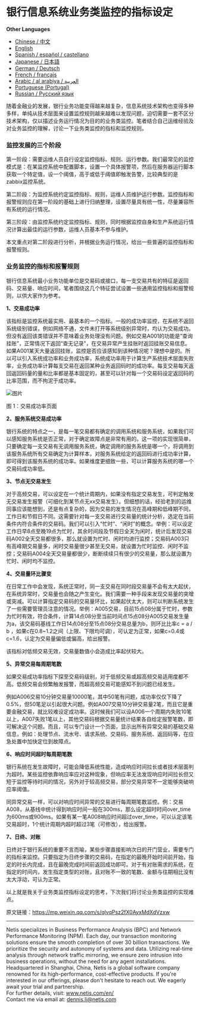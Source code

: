 # 银行信息系统业务类监控的指标设定

**Other Languages**

+ [Chinese / 中文](https://github.com/lvdeshuii/OverFlow/blob/main/docs/zh/Crafting-Business-Monitoring-Metrics-for-Bank-IT-Systems-zh.md)
+ [English](https://github.com/lvdeshuii/OverFlow/blob/main/docs/en/Crafting-Business-Monitoring-Metrics-for-Bank-IT-Systems-en.md)
+ [Spanish / español / castellano](https://github.com/lvdeshuii/OverFlow/blob/main/docs/es/Crafting-Business-Monitoring-Metrics-for-Bank-IT-Systems-es.md)
+ [Japanese / 日本語](https://github.com/lvdeshuii/OverFlow/blob/main/docs/ja/Crafting-Business-Monitoring-Metrics-for-Bank-IT-Systems-ja.md)
+ [German / Deutsch](https://github.com/lvdeshuii/OverFlow/blob/main/docs/de/Crafting-Business-Monitoring-Metrics-for-Bank-IT-Systems-de.md)
+ [French / français](https://github.com/lvdeshuii/OverFlow/blob/main/docs/fr/Crafting-Business-Monitoring-Metrics-for-Bank-IT-Systems-fr.md)
+ [Arabic / al arabiya / العربية](https://github.com/lvdeshuii/OverFlow/blob/main/docs/ar/Crafting-Business-Monitoring-Metrics-for-Bank-IT-Systems-ar.md)
+ [Portuguese (Portugal)](https://github.com/lvdeshuii/OverFlow/blob/main/docs/pt/Crafting-Business-Monitoring-Metrics-for-Bank-IT-Systems-pt.md)
+ [Russian / Русский язык](https://github.com/lvdeshuii/OverFlow/blob/main/docs/ru/Crafting-Business-Monitoring-Metrics-for-Bank-IT-Systems-ru.md)

随着金融业的发展，银行业务功能变得越来越复杂，信息系统技术架构也变得多种多样，单纯从技术层面来设置监控规则越来越难以发现问题，迫切需要一套不区分技术架构，仅以描述业务运行情况为目的的业务类监控。笔者结合自己运维经验及对业务监控的理解，讨论一下业务类监控的指标和监控规则。

### 监控发展的三个阶段

第一阶段：需要运维人员自行设定监控指标、规则、运行参数。我们最常见的监控模式是：在某监控系统中配置脚本，设置一个具体报警项，然后在服务器运行脚本获取一个特定值，设一个阈值，高于或低于阈值即触发告警，比较典型的是zabbix监控系统。

第二阶段：为监控系统约定监控指标、规则，运维人员维护运行参数。监控指标和报警规则应在第一阶段的基础上进行归纳整理，设置尽量具有统一性，尽量兼容所有系统的运行情况。

第三阶段：由监控系统约定监控指标、规则，同时根据监控自身和生产系统运行情况计算出最佳的运行参数，运维人员基本不参与维护。

本文重点对第二阶段进行分析，并根据业务运行情况，给出一些普遍的监控指标和报警规则。

### 业务监控的指标和报警规则

银行信息系统最小业务功能单位是交易码或接口，每一支交易共有的特征是返回码、交易量、响应时间，笔者围绕这几个特征尝试设置一些通用监控指标和报警规则，以供大家作为参考。

**1、交易成功率**

该指标是监控系统最实用、最基本的一个指标。一般的成功率监控，在系统不返回系统级别错误，例如网络不通，文件未打开等系统级别异常时，均认为交易成功。但没有返回该类错误并不意味着业务处理没有问题。例如交易A001的功能是“查询挂账”，正常情况下返回“查无记录”，在交易异常产生挂账时返回挂账交易信息。如果A001某天大量返回挂账，监控是否应该感知到该种情况呢？理想中是的。所以可以引入系统成功率和业务成功率，系统成功率用于计算生产系统技术层面失败率，业务成功率计算每支交易在返回某种业务返回码时的成功率。每支交易每天返回返回码量的量和比率都是基本固定的，甚至可以针对每一个交易码设定返回码的比率范围，而不拘泥于成功率。


![图片](https://mmbiz.qpic.cn/sz_mmbiz_png/MR8pzzoKXjZp8SC2icFBL32T5nicZc8Nn56cTG16anNEMp3ug4lF03nnh9vKEyp8aHLvoe5x0Fvibo1SDTlNmydeQ/640?wx_fmt=png&tp=webp&wxfrom=5&wx_lazy=1&wx_co=1)

图 1：交易成功率页面

**2、服务系统交易成功率**

银行系统的特点之一，是每一笔交易都有确定的调用系统和服务系统，如果我们可以感知服务系统是否正常，对于确定故障点是非常有用的。这一项的实现很简单，只要确定每一支交易有无调用服务系统，确定调用的服务系统是哪一个，将调用到该服务系统所有交易确定为计算样本，对服务系统给定的返回码进行成功率计算，即可得到该服务系统的成功率。如果维度更细致一些，可以计算服务系统的哪一个交易码成功率低。

**3、节点无交易发生**

对于高频交易，可以设定在一个统计周期内，如果没有指定交易发生，可判定触发无交易发生报警（可细化到某节点无xx交易发生）。但细想的话，经验老到的运维同事应该能想到，还是有点复杂的，因为交易的发生情况在高峰期和低峰期不同，工作日和节假日不同。这需要针对每一支交易进行交易量的统计分析，选定在当前条件内符合条件的交易码。我们可以引入“忙时”、“闲时”的概念。举例：可以设定工作日早8点至晚19点为忙时，其余时间段及节假日全天为闲时，统计后发现交易码A002全天交易都很多，那么就设置为忙时、闲时均进行监控；交易码A003只有高峰期交易量多，闲时交易量很少甚至无交易，就设置为忙时监控、闲时不监控；交易码A004全天交易量都很少，断断续续只有很少的交易量，那么就设置为忙时、闲时均不监控。

**4、交易量环比骤变**

在日常工作中会发现，系统正常时，同一支交易在同时段交易量不会有太大起伏，在系统异常时，交易量也会随之产生变化。我们需要一种手段来发现交易量的突增或突减。可以计算指定交易码的交易量环比，如果起伏太大，则可以判断系统发生了一些需要管理员注意的情况。举例：A005交易，目前15点08分属于忙时，参数为忙时有效，符合条件，计算14点08分至当前时间点15点08分A005交易发生量为a，该交易码基线工作日14点08分至15点08分交易总量为b，则环比比率c = a / b ，如果c在0.8~1.2之间（上限、下限均可调），可认定为正常，如果c=0.4或c=1.6，认定为交易量偏低或偏高，给出报警。

该指标对低频交易无效，交易量数值小会造成比率起伏较大。

**5、异常交易每周期笔数**

如果交易成功率指标下探至交易码级别，对于低频交易或超高频交易适用度都不高。低频交易会频繁触发报警，而超高频交易可能感知不到问题已经发生。

例如A006交易10分钟交易量10000笔，其中50笔有问题，成功率仅仅下降了0.5%，但50笔足以引起很大问题。例如A007交易10分钟交易量2笔，而且它是重要金融交易，就比较难设定成功率。这时候我们可以设A006一个周期内失败10笔以上，A007失败1笔以上，其他交易码根据交易量统计结果各自给定报警笔数，即可解决这个问题。而且，可以专门设计一个页面，显示出所有异常交易的基础交易信息，例如：处理节点、流水号、请求系统、交易码、服务系统、返回码等，在应急处置中加快定位到故障点。

**6、响应时间超时每周期笔数**

银行系统在发生故障时，可能会降低系统性能，造成响应时间拉长或者技术层面判为超时。某些监控依靠响应率应对这种现象，但响应率无法发现响应时间拉长但又短于监控等待时间的情况，另外对于较高频交易，部分交易异常不一定能够突破响应率阈值。

同异常交易一样，可以对响应时间异常的交易进行每周期笔数监控。例：交易A008，从基线中统计得到响应时间一般在300ms，那么设定超时时间over_time为600ms或900ms。如果有某一笔A008响应时间超过over_time，可以认定该笔交易超时，1个统计周期内超时超过3笔（可修改），给出报警。

**7、日终、对账**

日终对于银行系统的重要不言而喻，某些步骤直接影响次日的开门营业，需要专门的指标来监控。只要指定为日终步骤的交易码，在指定的最晚开始时间前开始，指定的时长内完成，且在最晚完成时间前返回成功即可。对于有对账需求的系统，在指定的时间内，发生指定类型的对账，且对账不一致的笔数、金额与往期相比没有太大浮动，可认为正常。

以上就是我关于业务类监控指标设定的思考，下次我们将讨论业务类监控的实现难点。

原文链接：https://mp.weixin.qq.com/s/qlvqPsz2fX0AyxMdXdVzxw

***
Netis specializes in Business Performance Analysis (BPC) and Network Performance Monitoring (NPM). Each day, our transaction monitoring solutions ensure the smooth completion of over 30 billion transactions. We prioritize the security and autonomy of systems and data. Utilizing real-time analysis through network traffic mirroring, we ensure zero intrusion into business operations, without the need for any agent installations. Headquartered in Shanghai, China, Netis is a global software company renowned for its high-performance, cost-effective products. If you're interested in our offerings, please don't hesitate to reach out. We eagerly await your trial and partnership.  
For further details, visit: www.netis.com/en/  
Contact me via email at: dennis.li@netis.com
